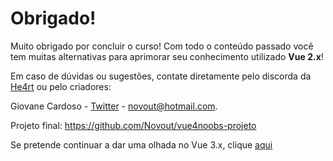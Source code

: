 # Obrigado!

Muito obrigado por concluir o curso! Com todo o conteúdo passado você tem muitas alternativas para aprimorar seu conhecimento utilizado **Vue 2.x**!

Em caso de dúvidas ou sugestões, contate diretamente pelo discorda da [He4rt](discord.io/He4rt) ou pelo criadores:

Giovane Cardoso - [Twitter](https://twitter.com/NovoutT) - novout@hotmail.com.

Projeto final: https://github.com/Novout/vue4noobs-projeto

Se pretende continuar a dar uma olhada no Vue 3.x, clique [aqui](../9%20-%20Next/1%20-%20API.md)
